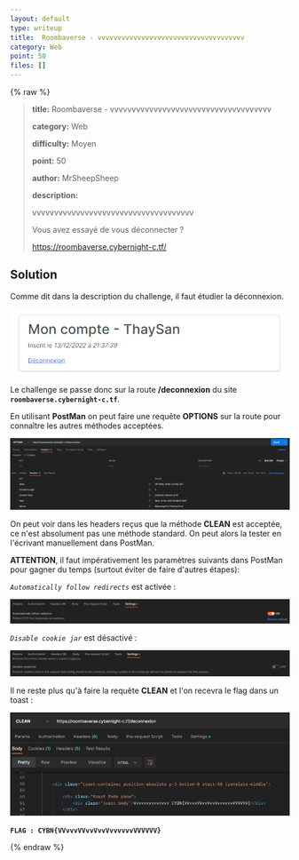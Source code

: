 ```yaml
---
layout: default
type: writeup
title:  Roombaverse - vvvvvvvvvvvvvvvvvvvvvvvvvvvvvvvvvvvvv
category: Web
point: 50
files: []
---
```


{% raw %}
> **title:**  Roombaverse - vvvvvvvvvvvvvvvvvvvvvvvvvvvvvvvvvvvvv
>
> **category:** Web
>
> **difficulty:** Moyen
>
> **point:** 50
>
> **author:** MrSheepSheep
>
> **description:**
>
> vvvvvvvvvvvvvvvvvvvvvvvvvvvvvvvvvvvvv
>
> Vous avez essayé de vous déconnecter ?
>
> https://roombaverse.cybernight-c.tf/

## Solution

Comme dit dans la description du challenge, il faut étudier la déconnexion.

![Page de deconnexion](_images/compte.PNG)

Le challenge se passe donc sur la route **/deconnexion** du site **`roombaverse.cybernight-c.tf`**.

En utilisant **PostMan** on peut faire une requête **OPTIONS** sur la route pour connaître les autres méthodes acceptées.

![Requête OPTIONS](_images/options.PNG)

On peut voir dans les headers reçus que la méthode **CLEAN** est acceptée, ce n'est absolument pas une méthode standard. On peut alors la tester en l'écrivant manuellement dans PostMan.

**ATTENTION**, il faut impérativement les paramètres suivants dans PostMan pour gagner du temps (surtout éviter de faire d'autres étapes):

*`Automatically follow redirects`* est activée :

![Automatically follow redirects setting](_images/redirect.PNG)

*`Disable cookie jar`* est désactivé :

![Disable cookie jar setting](_images/cookies.PNG)

Il ne reste plus qu'à faire la requête **CLEAN** et l'on recevra le flag dans un toast :

![Flag](_images/flag.PNG)

**`FLAG : CYBN{VVvvvVVvvVvvVvvvvvvVVVVVV}`**

{% endraw %}
